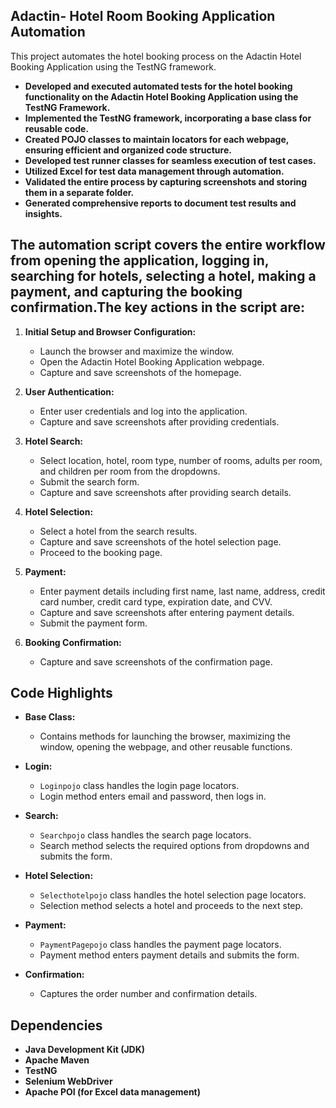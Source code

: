 
## Adactin- Hotel Room Booking Application Automation

This project automates the hotel booking process on the Adactin Hotel Booking Application using the TestNG framework. 

- **Developed and executed automated tests for the hotel booking functionality on the Adactin Hotel Booking Application using the TestNG Framework.**
- **Implemented the TestNG framework, incorporating a base class for reusable code.**
- **Created POJO classes to maintain locators for each webpage, ensuring efficient and organized code structure.**
- **Developed test runner classes for seamless execution of test cases.**
- **Utilized Excel for test data management through automation.**
- **Validated the entire process by capturing screenshots and storing them in a separate folder.**
- **Generated comprehensive reports to document test results and insights.**


## The automation script covers the entire workflow from opening the application, logging in, searching for hotels, selecting a hotel, making a payment, and capturing the booking confirmation.The key actions in the script are:

1. **Initial Setup and Browser Configuration:**
   - Launch the browser and maximize the window.
   - Open the Adactin Hotel Booking Application webpage.
   - Capture and save screenshots of the homepage.

2. **User Authentication:**
   - Enter user credentials and log into the application.
   - Capture and save screenshots after providing credentials.

3. **Hotel Search:**
   - Select location, hotel, room type, number of rooms, adults per room, and children per room from the dropdowns.
   - Submit the search form.
   - Capture and save screenshots after providing search details.

4. **Hotel Selection:**
   - Select a hotel from the search results.
   - Capture and save screenshots of the hotel selection page.
   - Proceed to the booking page.

5. **Payment:**
   - Enter payment details including first name, last name, address, credit card number, credit card type, expiration date, and CVV.
   - Capture and save screenshots after entering payment details.
   - Submit the payment form.

6. **Booking Confirmation:**
   - Capture and save screenshots of the confirmation page.




## Code Highlights

- **Base Class:**
  - Contains methods for launching the browser, maximizing the window, opening the webpage, and other reusable functions.

- **Login:**
  - `Loginpojo` class handles the login page locators.
  - Login method enters email and password, then logs in.

- **Search:**
  - `Searchpojo` class handles the search page locators.
  - Search method selects the required options from dropdowns and submits the form.

- **Hotel Selection:**
  - `Selecthotelpojo` class handles the hotel selection page locators.
  - Selection method selects a hotel and proceeds to the next step.

- **Payment:**
  - `PaymentPagepojo` class handles the payment page locators.
  - Payment method enters payment details and submits the form.

- **Confirmation:**
  - Captures the order number and confirmation details.


## Dependencies

- **Java Development Kit (JDK)**
- **Apache Maven**
- **TestNG**
- **Selenium WebDriver**
- **Apache POI (for Excel data management)**

